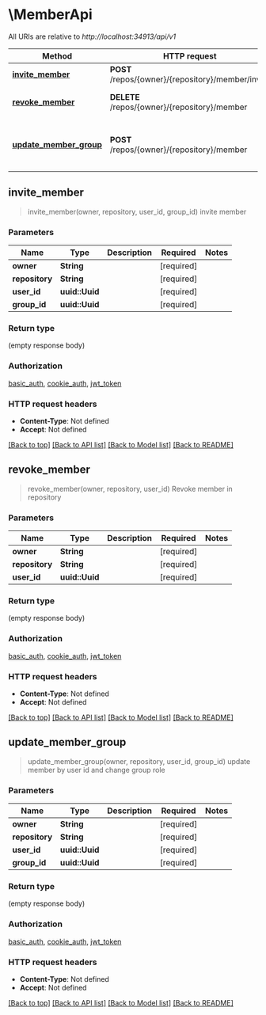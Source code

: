 # \MemberApi

All URIs are relative to *http://localhost:34913/api/v1*

Method | HTTP request | Description
------------- | ------------- | -------------
[**invite_member**](MemberApi.md#invite_member) | **POST** /repos/{owner}/{repository}/member/invite | invite member
[**revoke_member**](MemberApi.md#revoke_member) | **DELETE** /repos/{owner}/{repository}/member | Revoke member in repository
[**update_member_group**](MemberApi.md#update_member_group) | **POST** /repos/{owner}/{repository}/member | update member by user id and change group role



## invite_member

> invite_member(owner, repository, user_id, group_id)
invite member

### Parameters


Name | Type | Description  | Required | Notes
------------- | ------------- | ------------- | ------------- | -------------
**owner** | **String** |  | [required] |
**repository** | **String** |  | [required] |
**user_id** | **uuid::Uuid** |  | [required] |
**group_id** | **uuid::Uuid** |  | [required] |

### Return type

 (empty response body)

### Authorization

[basic_auth](../README.md#basic_auth), [cookie_auth](../README.md#cookie_auth), [jwt_token](../README.md#jwt_token)

### HTTP request headers

- **Content-Type**: Not defined
- **Accept**: Not defined

[[Back to top]](#) [[Back to API list]](../README.md#documentation-for-api-endpoints) [[Back to Model list]](../README.md#documentation-for-models) [[Back to README]](../README.md)


## revoke_member

> revoke_member(owner, repository, user_id)
Revoke member in repository

### Parameters


Name | Type | Description  | Required | Notes
------------- | ------------- | ------------- | ------------- | -------------
**owner** | **String** |  | [required] |
**repository** | **String** |  | [required] |
**user_id** | **uuid::Uuid** |  | [required] |

### Return type

 (empty response body)

### Authorization

[basic_auth](../README.md#basic_auth), [cookie_auth](../README.md#cookie_auth), [jwt_token](../README.md#jwt_token)

### HTTP request headers

- **Content-Type**: Not defined
- **Accept**: Not defined

[[Back to top]](#) [[Back to API list]](../README.md#documentation-for-api-endpoints) [[Back to Model list]](../README.md#documentation-for-models) [[Back to README]](../README.md)


## update_member_group

> update_member_group(owner, repository, user_id, group_id)
update member by user id and change group role

### Parameters


Name | Type | Description  | Required | Notes
------------- | ------------- | ------------- | ------------- | -------------
**owner** | **String** |  | [required] |
**repository** | **String** |  | [required] |
**user_id** | **uuid::Uuid** |  | [required] |
**group_id** | **uuid::Uuid** |  | [required] |

### Return type

 (empty response body)

### Authorization

[basic_auth](../README.md#basic_auth), [cookie_auth](../README.md#cookie_auth), [jwt_token](../README.md#jwt_token)

### HTTP request headers

- **Content-Type**: Not defined
- **Accept**: Not defined

[[Back to top]](#) [[Back to API list]](../README.md#documentation-for-api-endpoints) [[Back to Model list]](../README.md#documentation-for-models) [[Back to README]](../README.md)


